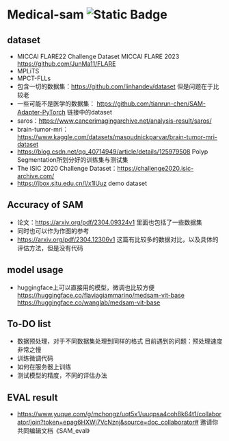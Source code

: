 # Medical-sam ![Static Badge](https://img.shields.io/badge/Python-blue)


## dataset
* MICCAI FLARE22 Challenge Dataset        MICCAI FLARE 2023        https://github.com/JunMa11/FLARE
* MPLiTS
* MPCT-FLLs
* 包含一切的数据集：https://github.com/linhandev/dataset 但是问题在于比较老
* 一些可能不是医学的数据集： https://github.com/tianrun-chen/SAM-Adapter-PyTorch 链接中的dataset
* saros：https://www.cancerimagingarchive.net/analysis-result/saros/
* brain-tumor-mri： https://www.kaggle.com/datasets/masoudnickparvar/brain-tumor-mri-dataset
* https://blog.csdn.net/qq_40714949/article/details/125979508 Polyp Segmentation所划分好的训练集与测试集
* The ISIC 2020 Challenge Dataset：https://challenge2020.isic-archive.com/
* https://jbox.sjtu.edu.cn/l/x1lUuz  demo dataset


## Accuracy of SAM
* 论文：https://arxiv.org/pdf/2304.09324v1 里面也包括了一些数据集
* 同时也可以作为作图的参考
* https://arxiv.org/pdf/2304.12306v1 这篇有比较多的数据对比，以及具体的评估方法，但是没有代码

## model usage
* huggingface上可以直接用的模型，微调也比较方便 https://huggingface.co/flaviagiammarino/medsam-vit-base   https://huggingface.co/wanglab/medsam-vit-base

## To-DO list
* 数据预处理，对于不同数据集处理到同样的格式  目前遇到的问题：预处理速度非常之慢
* 训练微调代码
* 如何在服务器上训练
* 测试模型的精度，不同的评估办法

## EVAL result
* https://www.yuque.com/g/mchongz/uqt5x1/uuqpsa4coh8k64t1/collaborator/join?token=epag6HXWj7VcNznj&source=doc_collaborator# 邀请你共同编辑文档《SAM_eval》
